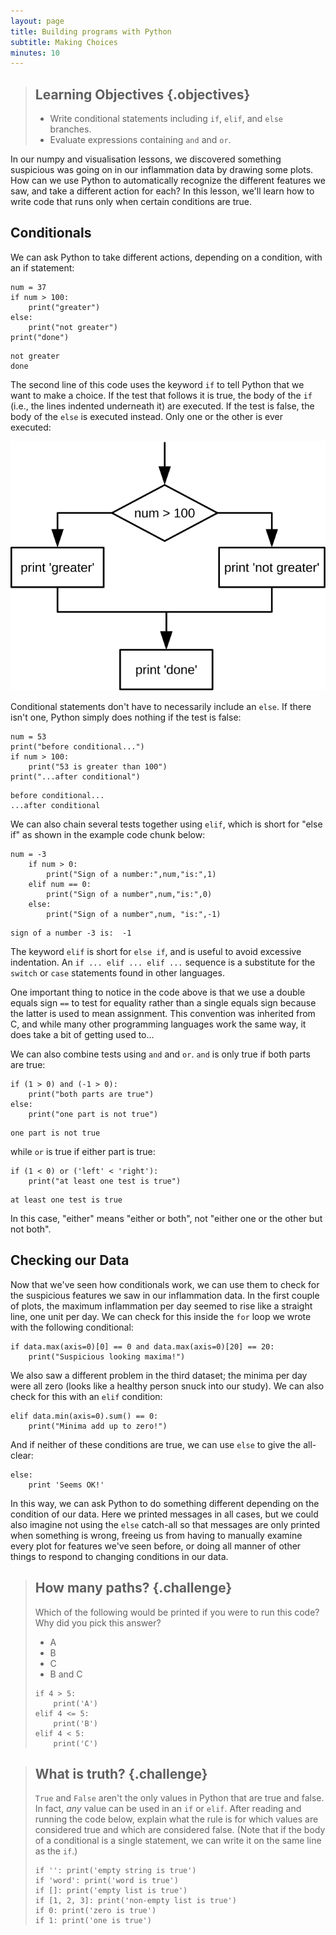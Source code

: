 ```yaml
---
layout: page
title: Building programs with Python
subtitle: Making Choices
minutes: 10
---
```

> ## Learning Objectives {.objectives}
>
> *   Write conditional statements including `if`, `elif`, and `else` branches.
> *   Evaluate expressions containing `and` and `or`.

In our numpy and visualisation lessons, we discovered something suspicious was going on
in our inflammation data by drawing some plots.
How can we use Python to automatically recognize the different features we saw,
and take a different action for each? In this lesson, we'll learn how to write code that
runs only when certain conditions are true.

## Conditionals

We can ask Python to take different actions, depending on a condition, with an if statement:

~~~ {.python}
num = 37
if num > 100:
    print("greater")
else:
    print("not greater")
print("done")
~~~
~~~ {.output}
not greater
done
~~~

The second line of this code uses the keyword `if` to tell Python that we want to make a choice.
If the test that follows it is true,
the body of the `if`
(i.e., the lines indented underneath it) are executed.
If the test is false,
the body of the `else` is executed instead.
Only one or the other is ever executed:

![Executing a Conditional](img/python-flowchart-conditional.svg)

Conditional statements don't have to necessarily include an `else`.
If there isn't one,
Python simply does nothing if the test is false:

~~~ {.python}
num = 53
print("before conditional...")
if num > 100:
    print("53 is greater than 100")
print("...after conditional")
~~~
~~~ {.output}
before conditional...
...after conditional
~~~

We can also chain several tests together using `elif`,
which is short for "else if" as shown in the example code chunk below:

~~~ {.python}
num = -3
    if num > 0:
        print("Sign of a number:",num,"is:",1)
    elif num == 0:
        print("Sign of a number",num,"is:",0)
    else:
        print("Sign of a number",num, "is:",-1)

~~~
~~~ {.output}
sign of a number -3 is:  -1
~~~

The keyword `elif` is short for `else if`, and is useful to avoid excessive indentation. An 
`if ... elif ... elif ...` sequence is a substitute for the `switch` or `case` statements 
found in other languages.

One important thing to notice in the code above is that we use a double equals sign `==` to test for equality
rather than a single equals sign
because the latter is used to mean assignment.
This convention was inherited from C,
and while many other programming languages work the same way,
it does take a bit of getting used to...

We can also combine tests using `and` and `or`.
`and` is only true if both parts are true:

~~~ {.python}
if (1 > 0) and (-1 > 0):
    print("both parts are true")
else:
    print("one part is not true")
~~~
~~~ {.output}
one part is not true
~~~

while `or` is true if either part is true:

~~~ {.python}
if (1 < 0) or ('left' < 'right'):
    print("at least one test is true")
~~~
~~~ {.output}
at least one test is true
~~~

In this case,
"either" means "either or both", not "either one or the other but not both".

## Checking our Data

Now that we've seen how conditionals work,
we can use them to check for the suspicious features we saw in our inflammation data.
In the first couple of plots, the maximum inflammation per day
seemed to rise like a straight line, one unit per day.
We can check for this inside the `for` loop we wrote with the following conditional:

~~~ {.python}
if data.max(axis=0)[0] == 0 and data.max(axis=0)[20] == 20:
    print("Suspicious looking maxima!")
~~~

We also saw a different problem in the third dataset;
the minima per day were all zero (looks like a healthy person snuck into our study).
We can also check for this with an `elif` condition:

~~~{.python}
elif data.min(axis=0).sum() == 0:
    print("Minima add up to zero!")
~~~

And if neither of these conditions are true, we can use `else` to give the all-clear:

~~~ {.python}
else:
    print 'Seems OK!'
~~~

In this way,
we can ask Python to do something different depending on the condition of our data.
Here we printed messages in all cases,
but we could also imagine not using the `else` catch-all
so that messages are only printed when something is wrong,
freeing us from having to manually examine every plot for features we've seen before,
or doing all manner of other things to respond to changing conditions in our data.

> ## How many paths? {.challenge}
> 
> Which of the following would be printed if you were to run this code? Why did you pick this answer?
>
> * A
> * B
> * C
> * B and C
> 
> ~~~ {.python}
> if 4 > 5:
>     print('A')
> elif 4 <= 5:
>     print('B')
> elif 4 < 5:
>     print('C')
> ~~~

> ## What is truth? {.challenge}
>
> `True` and `False` aren't the only values in Python that are true and false.
> In fact, *any* value can be used in an `if` or `elif`.
> After reading and running the code below,
> explain what the rule is for which values are considered true and which are considered false.
> (Note that if the body of a conditional is a single statement, we can write it on the same line as the `if`.)
>
> ~~~ {.python}
> if '': print('empty string is true')
> if 'word': print('word is true')
> if []: print('empty list is true')
> if [1, 2, 3]: print('non-empty list is true')
> if 0: print('zero is true')
> if 1: print('one is true')
> ~~~

